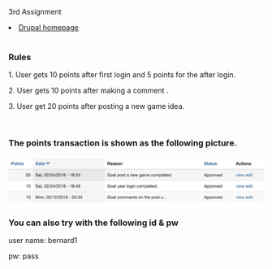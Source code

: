3rd Assignment

<li><a href="http://dev-gugugua.pantheonsite.io">Drupal homepage</a></li>
</br>
<h3>Rules</h3>
<p>1. User gets 10 points after first login and 5 points for the after login.</p>
<p>2. User gets 10 points after making a comment .</p>
<p>3. User get 20 points after posting a new game idea. </p>
</br>
<h3>The points transaction is shown as the following picture. </h3>
<img src="tran.jpeg">
</br>
<h3>You can also try with the following id & pw </h3>
<p>user name: bernard1</p>
<p>pw: pass</p>
